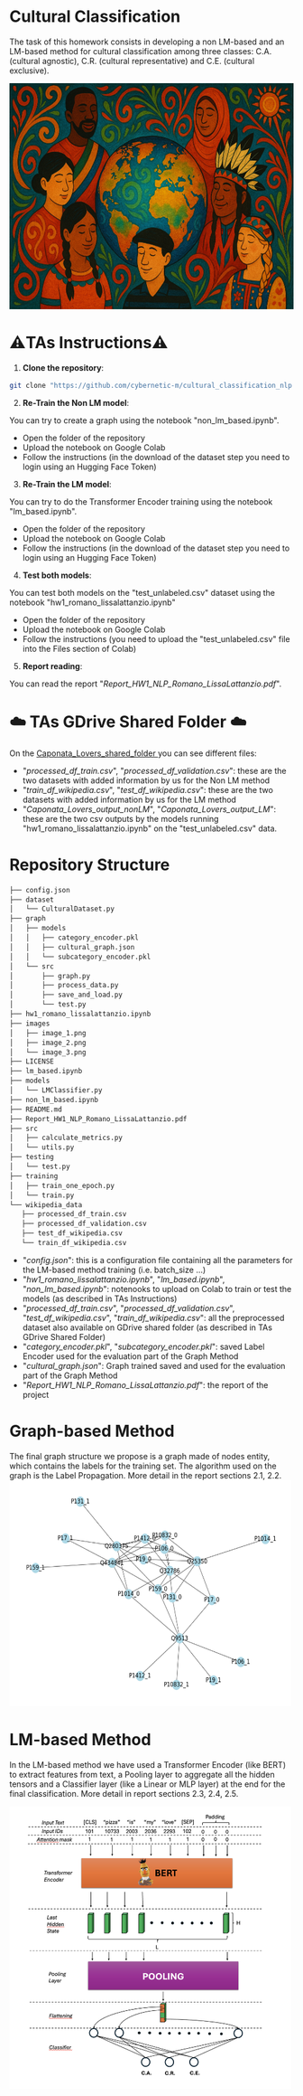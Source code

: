 # Cultural Classification
The task of this homework consists in developing a non LM-based and an LM-based method for cultural classification among three classes: C.A. (cultural agnostic), C.R. (cultural representative) and C.E. (cultural exclusive). 

<img src="./images/image_1.png" alt="Description" width="600" height = "400" />

# ⚠️TAs Instructions⚠️

1. **Clone the repository**:  
 ```sh 
 git clone "https://github.com/cybernetic-m/cultural_classification_nlp.git" 
 ```
2. **Re-Train the Non LM model**:
   
You can try to create a graph using the notebook "non_lm_based.ipynb".

  - Open the folder of the repository
  - Upload the notebook on Google Colab
  - Follow the instructions (in the download of the dataset step you need to login using an Hugging Face Token)
   
3. **Re-Train the LM model**:
   
You can try to do the Transformer Encoder training using the notebook "lm_based.ipynb".

  - Open the folder of the repository
  - Upload the notebook on Google Colab
  - Follow the instructions (in the download of the dataset step you need to login using an Hugging Face Token)

4. **Test both models**:
   
You can test both models on the "test_unlabeled.csv" dataset using the notebook "hw1_romano_lissalattanzio.ipynb"

  - Open the folder of the repository
  - Upload the notebook on Google Colab
  - Follow the instructions (you need to upload the "test_unlabeled.csv" file into the Files section of Colab)

5. **Report reading**:

You can read the report "*Report_HW1_NLP_Romano_LissaLattanzio.pdf*".

# ☁️ TAs GDrive Shared Folder ☁️

On the [Caponata_Lovers_shared_folder ](https://drive.google.com/drive/folders/1-i65074543er1y3tjMLZVbvj1Wa4dZ1Q?usp=drive_link)  you can see different files:

- "*processed_df_train.csv*", "*processed_df_validation.csv*": these are the two datasets with added information by us for the Non LM method
- "*train_df_wikipedia.csv*", "*test_df_wikipedia.csv*": these are the two datasets with added information by us for the LM method
- "*Caponata_Lovers_output_nonLM*", "*Caponata_Lovers_output_LM*": these are the two csv outputs by the models running "hw1_romano_lissalattanzio.ipynb" on the "test_unlabeled.csv" data.

# Repository Structure
 ```sh 
├── config.json
├── dataset
│   └── CulturalDataset.py
├── graph
│   ├── models
│   │   ├── category_encoder.pkl
│   │   ├── cultural_graph.json
│   │   └── subcategory_encoder.pkl
│   └── src
│       ├── graph.py
│       ├── process_data.py
│       ├── save_and_load.py
│       └── test.py
├── hw1_romano_lissalattanzio.ipynb
├── images
│   ├── image_1.png
│   ├── image_2.png
│   └── image_3.png
├── LICENSE
├── lm_based.ipynb
├── models
│   └── LMClassifier.py
├── non_lm_based.ipynb
├── README.md
├── Report_HW1_NLP_Romano_LissaLattanzio.pdf
├── src
│   ├── calculate_metrics.py
│   └── utils.py
├── testing
│   └── test.py
├── training
│   ├── train_one_epoch.py
│   └── train.py
└── wikipedia_data
    ├── processed_df_train.csv
    ├── processed_df_validation.csv
    ├── test_df_wikipedia.csv
    └── train_df_wikipedia.csv

 ```
- "*config.json*": this is a configuration file containing all the parameters for the LM-based method training (i.e. batch_size ...)
- "*hw1_romano_lissalattanzio.ipynb*", "*lm_based.ipynb*", "*non_lm_based.ipynb*": notenooks to upload on Colab to train or test the models (as described in TAs Instructions)
- "*processed_df_train.csv*", "*processed_df_validation.csv*",  "*test_df_wikipedia.csv*", "*train_df_wikipedia.csv*": all the preprocessed dataset also available on GDrive shared folder (as described in TAs GDrive Shared Folder)
- "*category_encoder.pkl*", "*subcategory_encoder.pkl*": saved Label Encoder used for the evaluation part of the Graph Method
- "*cultural_graph.json*": Graph trained saved and used for the evaluation part of the Graph Method
- "*Report_HW1_NLP_Romano_LissaLattanzio.pdf*": the report of the project
# Graph-based Method
The final graph structure we propose is a graph made of nodes entity, which contains the labels for the training set. The algorithm used on the graph is the Label Propagation. More detail in the report sections 2.1, 2.2.
<img src="./images/image_2.png" alt="Description" width="500" height = "400" />

# LM-based Method
In the LM-based method we have used a Transformer Encoder (like BERT) to extract features from text, a Pooling layer to aggregate all the hidden tensors and a Classifier layer (like a Linear or MLP layer) at the end for the final classification. More detail in report sections 2.3, 2.4, 2.5.

<img src="./images/image_3.png" alt="Description" width="500" height = "500" />


